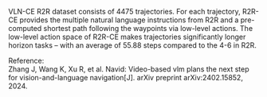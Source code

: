 VLN-CE R2R dataset consists of 4475 trajectories. For each
trajectory, R2R-CE provides the multiple natural language instructions from
R2R and a pre-computed shortest path following the waypoints via low-level
actions. The low-level action space of R2R-CE makes trajectories
significantly longer horizon tasks – with an average of 55.88 steps
compared to the 4-6 in R2R.

Reference:  
Zhang J, Wang K, Xu R, et al. Navid: Video-based vlm plans the next step for vision-and-language navigation[J]. arXiv preprint arXiv:2402.15852, 2024.
